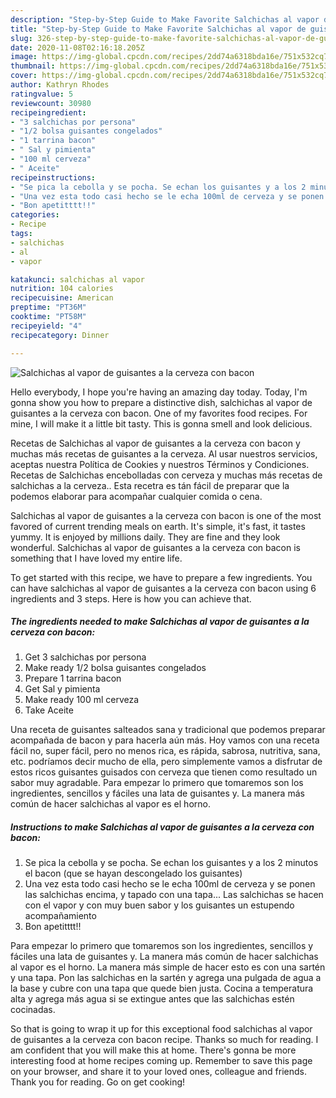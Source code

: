```yaml
---
description: "Step-by-Step Guide to Make Favorite Salchichas al vapor de guisantes a la cerveza con bacon"
title: "Step-by-Step Guide to Make Favorite Salchichas al vapor de guisantes a la cerveza con bacon"
slug: 326-step-by-step-guide-to-make-favorite-salchichas-al-vapor-de-guisantes-a-la-cerveza-con-bacon
date: 2020-11-08T02:16:18.205Z
image: https://img-global.cpcdn.com/recipes/2dd74a6318bda16e/751x532cq70/salchichas-al-vapor-de-guisantes-a-la-cerveza-con-bacon-foto-principal.jpg
thumbnail: https://img-global.cpcdn.com/recipes/2dd74a6318bda16e/751x532cq70/salchichas-al-vapor-de-guisantes-a-la-cerveza-con-bacon-foto-principal.jpg
cover: https://img-global.cpcdn.com/recipes/2dd74a6318bda16e/751x532cq70/salchichas-al-vapor-de-guisantes-a-la-cerveza-con-bacon-foto-principal.jpg
author: Kathryn Rhodes
ratingvalue: 5
reviewcount: 30980
recipeingredient:
- "3 salchichas por persona"
- "1/2 bolsa guisantes congelados"
- "1 tarrina bacon"
- " Sal y pimienta"
- "100 ml cerveza"
- " Aceite"
recipeinstructions:
- "Se pica la cebolla y se pocha. Se echan los guisantes y a los 2 minutos el bacon (que se hayan descongelado los guisantes)"
- "Una vez esta todo casi hecho se le echa 100ml de cerveza y se ponen las salchichas encima, y tapado con una tapa... Las salchichas se hacen con el vapor y con muy buen sabor y los guisantes un estupendo acompañamiento"
- "Bon apetitttt!!"
categories:
- Recipe
tags:
- salchichas
- al
- vapor

katakunci: salchichas al vapor 
nutrition: 104 calories
recipecuisine: American
preptime: "PT36M"
cooktime: "PT58M"
recipeyield: "4"
recipecategory: Dinner

---
```



![Salchichas al vapor de guisantes a la cerveza con bacon](https://img-global.cpcdn.com/recipes/2dd74a6318bda16e/751x532cq70/salchichas-al-vapor-de-guisantes-a-la-cerveza-con-bacon-foto-principal.jpg)

Hello everybody, I hope you're having an amazing day today. Today, I'm gonna show you how to prepare a distinctive dish, salchichas al vapor de guisantes a la cerveza con bacon. One of my favorites food recipes. For mine, I will make it a little bit tasty. This is gonna smell and look delicious.

Recetas de Salchichas al vapor de guisantes a la cerveza con bacon y muchas más recetas de guisantes a la cerveza. Al usar nuestros servicios, aceptas nuestra Política de Cookies y nuestros Términos y Condiciones. Recetas de Salchichas encebolladas con cerveza y muchas más recetas de salchichas a la cerveza.. Esta recetra es tán fácil de preparar que la podemos elaborar para acompañar cualquier comida o cena.

Salchichas al vapor de guisantes a la cerveza con bacon is one of the most favored of current trending meals on earth. It's simple, it's fast, it tastes yummy. It is enjoyed by millions daily. They are fine and they look wonderful. Salchichas al vapor de guisantes a la cerveza con bacon is something that I have loved my entire life.


To get started with this recipe, we have to prepare a few ingredients. You can have salchichas al vapor de guisantes a la cerveza con bacon using 6 ingredients and 3 steps. Here is how you can achieve that.

<!--inarticleads1-->

##### The ingredients needed to make Salchichas al vapor de guisantes a la cerveza con bacon:

1. Get 3 salchichas por persona
1. Make ready 1/2 bolsa guisantes congelados
1. Prepare 1 tarrina bacon
1. Get  Sal y pimienta
1. Make ready 100 ml cerveza
1. Take  Aceite


Una receta de guisantes salteados sana y tradicional que podemos preparar acompañada de bacon y para hacerla aún más. Hoy vamos con una receta fácil no, super fácil, pero no menos rica, es rápida, sabrosa, nutritiva, sana, etc. podríamos decir mucho de ella, pero simplemente vamos a disfrutar de estos ricos guisantes guisados con cerveza que tienen como resultado un sabor muy agradable. Para empezar lo primero que tomaremos son los ingredientes, sencillos y fáciles una lata de guisantes y. La manera más común de hacer salchichas al vapor es el horno. 

<!--inarticleads2-->

##### Instructions to make Salchichas al vapor de guisantes a la cerveza con bacon:

1. Se pica la cebolla y se pocha. Se echan los guisantes y a los 2 minutos el bacon (que se hayan descongelado los guisantes)
1. Una vez esta todo casi hecho se le echa 100ml de cerveza y se ponen las salchichas encima, y tapado con una tapa... Las salchichas se hacen con el vapor y con muy buen sabor y los guisantes un estupendo acompañamiento
1. Bon apetitttt!!


Para empezar lo primero que tomaremos son los ingredientes, sencillos y fáciles una lata de guisantes y. La manera más común de hacer salchichas al vapor es el horno. La manera más simple de hacer esto es con una sartén y una tapa. Pon las salchichas en la sartén y agrega una pulgada de agua a la base y cubre con una tapa que quede bien justa. Cocina a temperatura alta y agrega más agua si se extingue antes que las salchichas estén cocinadas. 

So that is going to wrap it up for this exceptional food salchichas al vapor de guisantes a la cerveza con bacon recipe. Thanks so much for reading. I am confident that you will make this at home. There's gonna be more interesting food at home recipes coming up. Remember to save this page on your browser, and share it to your loved ones, colleague and friends. Thank you for reading. Go on get cooking!
